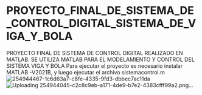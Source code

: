 # PROYECTO_FINAL_DE_SISTEMA_DE_CONTROL_DIGITAL_SISTEMA_DE_VIGA_Y_BOLA
PROYECTO FINAL DE SISTEMA DE CONTROL DIGITAL REALIZADO EN MATLAB. SE UTILIZA MATLAB PARA EL MODELAMIENTO Y CONTROL DEL SISTEMA VIGA Y BOLA 
Para ejecutar el proyecto es necesario instalar MATLAB -V2021B, y luego ejecutar el archivo sistemacontrol.m
![254944467-1c6d63a7-c8fe-4335-9fd3-dbbec7ac11da](https://github.com/S3AN2/PROYECTO_FINAL_DE_SISTEMA_DE_CONTROL_DIGITAL_SISTEMA_DE_VIGA_Y_BOLA/assets/99769699/6f557769-da8d-4d1b-ad8e-1de7711f8d9f)
![Uploading 254944045-c2c8c9eb-a171-4de9-b7e2-4383cfff99a2.png…]()
